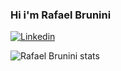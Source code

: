 ###  Hi i'm Rafael Brunini

[![Linkedin](https://img.shields.io/badge/LinkedIn-0077B5?style=for-the-badge&logo=linkedin&logoColor=white)](https://www.linkedin.com/in/rafael-brunini-6a41191bb/)

![Rafael Brunini stats](https://github-readme-stats.vercel.app/api?username=RafaelB05&show_icons=true&theme=onedark)
